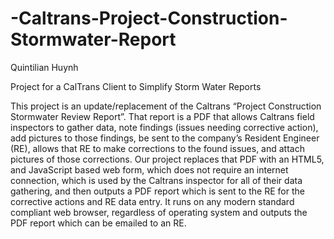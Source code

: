 # -Caltrans-Project-Construction-Stormwater-Report

Quintilian Huynh

Project for a CalTrans Client to Simplify Storm Water Reports


This project is an update/replacement of the Caltrans “Project Construction Stormwater Review Report”.  That report is a PDF that allows Caltrans field inspectors to gather data, note findings (issues needing corrective action), add pictures to those findings, be sent to the company’s Resident Engineer (RE), allows that RE to make corrections to the found issues, and attach pictures of those corrections. Our project replaces that PDF with an HTML5, and JavaScript based web form, which does not require an internet connection, which is used by the Caltrans inspector for all of their data gathering, and then outputs a PDF report which is sent to the RE for the corrective actions and RE data entry.  It runs on any modern standard compliant web browser, regardless of operating system and outputs the PDF report which can be emailed to an RE.  
